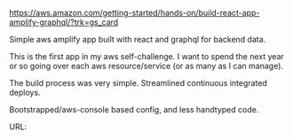 https://aws.amazon.com/getting-started/hands-on/build-react-app-amplify-graphql/?trk=gs_card

Simple aws amplify app built with react and graphql for backend data.

This is the first app in my aws self-challenge. I want to spend the next year or so going over each aws resource/service (or as many as I can manage).


The build process was very simple. Streamlined continuous integrated deploys.

Bootstrapped/aws-console based config, and less handtyped code.

URL: